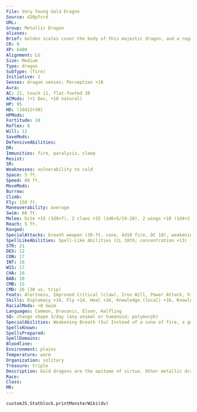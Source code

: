 ```yaml
---
File: Very Young Gold Dragon
Source: d20pfsrd
URL: 
Group: Metallic Dragon
aliases: 
Brief: Golden scales cover the body of this majestic dragon, and a regal crest of horns arches backward above wise and piercing eyes.
CR: 9
XP: 6400
Alignment: LG
Size: Medium
Type: dragon
SubType: (fire)
Initiative: 1
Senses: dragon senses; Perception +18
Aura: 
AC: 21, touch 11, flat-footed 20
ACMods: (+1 Dex, +10 natural)
HP: 95
HD: (10d12+30)
HPMods: 
Fortitude: 10
Reflex: 8
Will: 12
SaveMods: 
DefensiveAbilities: 
DR: 
Immunities: fire, paralysis, sleep
Resist: 
SR: 
Weaknesses: vulnerability to cold
Space: 5 ft.
Speed: 60 ft.
MoveMods: 
Burrow: 
Climb: 
Fly: 150 ft.
Maneuverability: average
Swim: 60 ft.
Melee: bite +15 (1d8+7), 2 claws +15 (1d6+5/19-20), 2 wings +10 (1d4+2)
Reach: 5 ft.
Ranged: 
SpecialAttacks: breath weapon (30-ft. cone, 4d10 fire, DC 18), weakening breath
SpellLikeAbilities: Spell-Like Abilities (CL 10th; concentration +13)  At will-detect evil
STR: 21
DEX: 12
CON: 17
INT: 16
WIS: 17
CHA: 16
BAB: 10
CMB: 15
CMD: 26 (30 vs. trip)
Feats: Alertness, Improved Critical (claw), Iron Will, Power Attack, Vital Strike
Skills: Diplomacy +16, Fly +14, Heal +16, Knowledge (local) +16, Knowledge (religion) +16, Perception +20, Sense Motive +20, Spellcraft +16, Swim +26
RacialMods: +8 Swim
Languages: Common, Draconic, Elven, Halfling
SQ: change shape 3/day (any animal or humanoid; polymorph)
SpecialAbilities: Weakening Breath (Su) Instead of a cone of fire, a gold dragon can breathe a cone of weakening gas. Creatures within the cone must succeed on a Fortitude save or take 1 point of Strength damage per age category (Will save half).
SpellsKnown: 
SpellsPrepared: 
SpellDomains: 
Bloodline: 
Environment: plains
Temperature: warm
Organization: solitary
Treasure: triple
Description: Gold dragons are the epitome of virtue. Other metallic dragons revere their gold cousins as the agents of divine forces and the paragons of dragonkind, and often seek them for advice or aid.
Race: 
Class: 
MR: 
---
```

```dataviewjs
customJS.Statblock.printMonsterWiki(dv)
```
